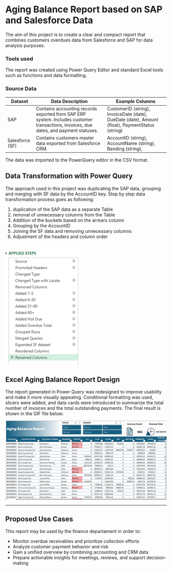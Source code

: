 # Aging Balance Report based on SAP and Salesforce Data
The aim of this project is to create a clear and compact report that combines customers overdues data from Salesforce and SAP for data analysis purposes.
### Tools used
The report was created using Power Query Editor and standard Excel tools such as functions and data formatting.
### Source Data 

| Dataset     | Data Description                                                   | Example Columns                              |
|----------------|---------------------------------------------------------------------|---------------------------------------------------|
| SAP            | Contains accounting records exported from SAP ERP system. Includes customer transactions, invoices, due dates, and payment statuses. | CustomerID (string), InvoiceDate (date), DueDate (date), Amount (float), PaymentStatus (string) |
| Salesforce (SF)| Contains customers master data exported from Salesforce CRM. | AccountID (string), AccountName (string), Banding (string),         |

The data was imported to the PowerQuery editor in the CSV format.
## Data Transformation with Power Query
The approach used in this project was duplicating the SAP data, grouping and merging with SF data by the AccountID key. Step by step data transformation process goes as following:

1. duplication of the SAP data as a separate Table
2. removal of unnecessary columns from the Table
3. Addition of the buckets based on the arrears column
4. Grouping by the AccountID
5. Joining the SF data and removing unnecessary columns
6. Adjustment of the headers and column order

![](PowerQuerySS.png)
---
## Excel Aging Balance Report Design
The report generated in Power Query was redesigned to improve usability and make it more visually appealing. Conditional formatting was used, slicers were added, and data cards were introduced to summarize the total number of invoices and the total outstanding payments. The final result is shown in the GIF file below:

![](ABReport.gif)

---
## Proposed Use Cases
This report may be used by the finance departament in order to:

- Monitor overdue receivables and prioritize collection efforts
- Analyze customer payment behavior and risk
- Gain a unified overview by combining accounting and CRM data
- Prepare actionable insights for meetings, reviews, and  support decision-making
